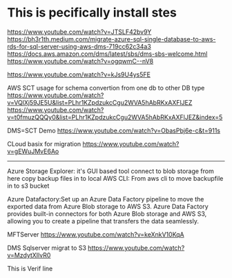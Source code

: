 # This is pecifically install stes

https://www.youtube.com/watch?v=JTSLF42bv9Y
https://bh3r1th.medium.com/migrate-azure-sql-single-database-to-aws-rds-for-sql-server-using-aws-dms-719cc62c34a3
https://docs.aws.amazon.com/dms/latest/sbs/dms-sbs-welcome.html
https://www.youtube.com/watch?v=ogqwmC--nV8

https://www.youtube.com/watch?v=kJs9U4ys5FE


AWS SCT usage for schema convertion from one db to other DB type
https://www.youtube.com/watch?v=VQlXj59JE5U&list=PLhr1KZpdzukcCgu2WVA5hAbRKxAXFlJEZ
https://www.youtube.com/watch?v=t0fmuzQQQy0&list=PLhr1KZpdzukcCgu2WVA5hAbRKxAXFlJEZ&index=5

DMS=SCT  Demo
https://www.youtube.com/watch?v=ObasPbj6e-c&t=911s

CLoud basix for migration
https://www.youtube.com/watch?v=gEWuJMvE6Ao

----------------------------------------
Azure Storage Explorer:
it's GUI based tool connect to blob storage from here copy backup files in to local
AWS CLI:
From aws cli to move backupfile in to s3 bucket


Azure Datafactory:Set up an Azure Data Factory pipeline to move the exported data from Azure Blob storage to AWS S3. Azure Data Factory provides built-in connectors for both Azure Blob storage and AWS S3, allowing you to create a pipeline that transfers the data seamlessly.


MFTServer
https://www.youtube.com/watch?v=keXnkV10KqA

DMS Sqlserver migrat to S3
https://www.youtube.com/watch?v=MzdytXIlvR0


This is Verif line